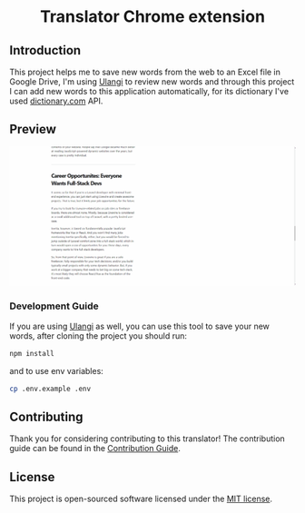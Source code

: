 # <p align="center">Translator Chrome extension</p>

## Introduction

This project helps me to save new words from the web to an Excel file in Google Drive, I'm using <a href="https://github.com/ulangi/ulangi">Ulangi</a> to review new words and through this project I can add new words to this application automatically, for its dictionary I've used <a href="https://dictionary.com">dictionary.com</a> API.

## Preview

<p align="center">
  <img src=".github/images/Translator.gif">
</p>

### Development Guide

If you are using <a href="https://github.com/ulangi/ulangi">Ulangi</a> as well, you can use this tool to save your new words, after cloning the project you should run:
```bash
npm install
```
and to use env variables:
```bash
cp .env.example .env
```

## Contributing

Thank you for considering contributing to this translator! The contribution guide can be found in the [Contribution Guide](CONTRIBUTING.md).

## License

This project is open-sourced software licensed under the [MIT license](LICENSE.md).